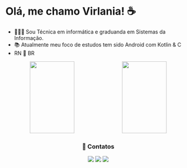 # Olá, me chamo Virlania! ☕️

- 👩🏽‍🎓 Sou Técnica em informática e graduanda em Sistemas da Informação.
- 📚 Atualmente meu foco de estudos tem sido Android com Kotlin & C  
- RN 🩵 BR

<div align="center">
  <img width="49%" height="195px" src= "https://github-readme-stats.vercel.app/api?username=virlaniacanuto12&show_icons=true&theme=radical" /> 
  <img width="49%" height="195px" src= "https://github-readme-stats.vercel.app/api/top-langs/?username=virlaniacanuto12&layout=compact&theme=radical"/>
</div>

<div align="center"> 
  <h3> 📲 Contatos </h3>
  <a href="https://www.instagram.com/_virlaniac/" target="_blank"><img src="https://img.shields.io/badge/-Instagram-%23E4405F?style=for-the-badge&logo=instagram&logoColor=white" target="_blank"></a>
  <a href = "mailto:virlaniacanuto190@gmail.com"><img src="https://img.shields.io/badge/-Gmail-%23333?style=for-the-badge&logo=gmail&logoColor=white" target="_blank"></a>
  <a href="https://www.linkedin.com/in/virlaniacanuto/" target="_blank"><img src="https://img.shields.io/badge/-LinkedIn-%230077B5?style=for-the-badge&logo=linkedin&logoColor=white" target="_blank"></a> 
</div>
